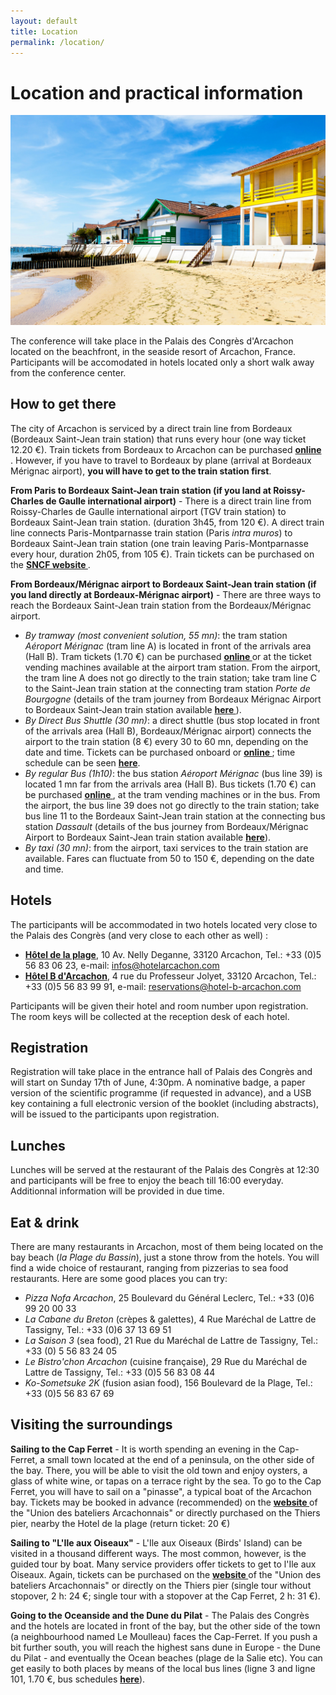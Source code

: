 ```yaml
---
layout: default
title: Location
permalink: /location/
---
```


# Location and practical information
![Arcachon](/assets/img/arcachon.jpg)

The conference will take place in the Palais des Congrès d'Arcachon located on
the beachfront, in the seaside resort of Arcachon, France. Participants will be accomodated in hotels located only
a short walk away from the conference center.

## How to get there
The city of Arcachon is serviced by a direct train line from Bordeaux (Bordeaux Saint-Jean train station)
that runs every hour (one way ticket 12.20 €). Train tickets from Bordeaux to Arcachon can be purchased **<a href="https://www.ter.sncf.com/nouvelle-aquitaine/trajet-bordeaux-arcachon"> online </a>**.
However, if you have to travel to Bordeaux by plane (arrival at Bordeaux Mérignac airport), **you will have to get to the train station first**.  

**From Paris to Bordeaux Saint-Jean train station (if you land at Roissy-Charles de Gaulle international airport)** - There is a direct train line 
from Roissy-Charles de Gaulle international airport (TGV train station) to Bordeaux Saint-Jean train station.
(duration 3h45, from 120 €). A direct train line connects Paris-Montparnasse train station (Paris *intra muros*) to Bordeaux Saint-Jean
train station (one train leaving Paris-Montparnasse every hour, duration 2h05, from 105 €). Train tickets can be purchased 
on the **<a href="https://www.sncf-connect.com/app/home/search"> SNCF website </a>**. 

**From Bordeaux/Mérignac airport to Bordeaux Saint-Jean train station (if you land directly at Bordeaux-Mérignac airport)** - 
There are three ways to reach the Bordeaux Saint-Jean train station from the Bordeaux/Mérignac airport.
- *By tramway (most convenient solution, 55 mn)*: the tram station *Aéroport Mérignac* (tram line A) is located in front of the arrivals area (Hall B). Tram tickets (1.70 €) can be purchased **<a href="https://boutique.infotbm.com/products/1"> online </a>** or at the ticket vending machines available at the airport tram station. From the airport, the tram line A does not go directly to the train station; take tram line C to the Saint-Jean train station at the connecting tram station *Porte de Bourgogne* (details of the tram journey from Bordeaux Mérignac Airport to Bordeaux Saint-Jean train station available **<a href="https://www.infotbm.com"> here </a>**).
- *By Direct Bus Shuttle (30 mn)*: a direct shuttle (bus stop located in front of the arrivals area (Hall B), Bordeaux/Mérignac airport) connects the airport to the train station (8 €) every 30 to 60 mn, depending on the date and time. Tickets can be purchased onboard or **<a href="https://www.bordeaux.aeroport.fr/acces-transports/navette-directe-aeroport-gare"> online </a>**; time schedule can be seen **<a href="https://30direct.com/horaires/"> here</a>**.
- *By regular Bus (1h10)*: the bus station *Aéroport Mérignac* (bus line 39) is located 1 mn far from the arrivals area (Hall B). Bus tickets (1.70 €) can be purchased **<a href="https://boutique.infotbm.com/products/1"> online </a>**, at the tram vending machines or in the bus.  From the airport, the bus line 39 does not go directly to the train station; take bus line 11 to the Bordeaux Saint-Jean train station at the connecting bus station *Dassault* (details of the bus journey from Bordeaux/Mérignac Airport to Bordeaux Saint-Jean train station available
**<a href="https://www.infotbm.com"> here</a>**).
- *By taxi (30 mn)*: from the airport, taxi services to the train station are available. Fares can fluctuate from 50 to 150 €, depending on the date and time.

## Hotels 
The participants will be accommodated in two hotels located very close to the Palais des Congrès (and very close to each other as well) :
- **<a href="https://www.hotelarcachon.com">Hôtel de la plage</a>**, 10 Av. Nelly Deganne, 33120 Arcachon, Tel.: +33 (0)5 56 83 06 23, e-mail: infos@hotelarcachon.com
- **<a href="https://www.hotel-b-arcachon.com">Hôtel B d'Arcachon</a>**, 4 rue du Professeur Jolyet, 33120 Arcachon, Tel.: +33 (0)5 56 83 99 91, e-mail: reservations@hotel-b-arcachon.com
  
Participants will be given their hotel and room number upon registration. The room keys will be collected at the reception desk of each hotel.

## Registration
Registration will take place in the entrance hall of Palais des Congrès and will start
on Sunday 17th of June, 4:30pm. A nominative badge, a paper version of the scientific programme (if requested in advance), 
and a USB key containing a full electronic version of the booklet (including abstracts), will be issued to the participants upon registration.

## Lunches
Lunches will be served at the restaurant of the Palais des Congrès at 12:30 and participants
will be free to enjoy the beach till 16:00 everyday. Additionnal information will be provided in due time.

## Eat & drink
There are many restaurants in Arcachon, most of them being located on the bay beach (*la Plage du Bassin*), just a stone throw from the hotels.
You will find a wide choice of restaurant, ranging from pizzerias to sea food restaurants. Here are some good places you can try:
- *Pizza Nofa Arcachon*, 25 Boulevard du Général Leclerc, Tel.: +33 (0)6 99 20 00 33
- *La Cabane du Breton* (crèpes & galettes), 4 Rue Maréchal de Lattre de Tassigny, Tel.: +33 (0)6 37 13 69 51
- *La Saison 3* (sea food), 21 Rue du Maréchal de Lattre de Tassigny, Tel.: +33 (0) 5 56 83 24 05
- *Le Bistro'chon Arcachon* (cuisine française), 29 Rue du Maréchal de Lattre de Tassigny, Tel.: +33 (0)5 56 83 08 44
- *Ko-Sometsuke 2K* (fusion asian food), 156 Boulevard de la Plage, Tel.: +33 (0)5 56 83 67 69

## Visiting the surroundings
**Sailing to the Cap Ferret** - It is worth spending an evening in the Cap-Ferret, a small town located at the end of a peninsula, on the other side of the bay.
There, you will be able to visit the old town and enjoy oysters, a glass of white wine, or tapas on a terrace right by the sea.
To go to the Cap Ferret, you will have to sail on a "pinasse", a typical boat of the Arcachon bay. Tickets may be booked in advance (recommended) on the **<a href="https://bateliers-arcachon.com/"> website  </a>** 
of the "Union des bateliers Arcachonnais" or directly purchased on the Thiers pier, nearby the Hotel de la plage (return ticket: 20 €)

**Sailing to "L'Ile aux Oiseaux"** - L'Ile aux Oiseaux (Birds' Island) can be visited in a thousand different ways. The most common, however, is the guided tour by boat.
Many service providers offer tickets to get to l'Ile aux Oiseaux. Again, tickets can be purchased on the **<a href="https://bateliers-arcachon.com/"> website  </a>** 
of the "Union des bateliers Arcachonnais" or directly on the Thiers pier (single tour without stopover, 2 h: 24 €; single tour with a stopover
at the Cap Ferret, 2 h: 31 €). 

**Going to the Oceanside and the Dune du Pilat** - The Palais des Congrès and the hotels are located in front of the bay, but the other side of the town (a neighbourhood named Le Moulleau)
faces the Cap-Ferret. If you push a bit further south, you will reach the highest sans dune in Europe - the Dune du Pilat - and eventually the Ocean beaches (plage de la Salie etc). You can get easily to both places
by means of the local bus lines (ligne 3 and ligne 101, 1.70 €, bus schedules **<a href="https://www.bassin-arcachon-info.com/dune-du-pilat-arcachon-baia1/"> here</a>**).



